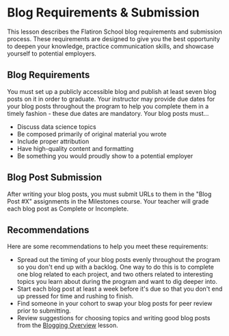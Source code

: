 # Blog Requirements & Submission

This lesson describes the Flatiron School blog requirements and submission process. These requirements are designed to give you the best opportunity to deepen your knowledge, practice communication skills, and showcase yourself to potential employers.

## Blog Requirements

You must set up a publicly accessible blog and publish at least seven blog posts on it in order to graduate. Your instructor may provide due dates for your blog posts throughout the program to help you complete them in a timely fashion - these due dates are mandatory. Your blog posts must...

* Discuss data science topics
* Be composed primarily of original material you wrote
* Include proper attribution
* Have high-quality content and formatting
* Be something you would proudly show to a potential employer

## Blog Post Submission

After writing your blog posts, you must submit URLs to them in the "Blog Post #X" assignments in the Milestones course. Your teacher will grade each blog post as Complete or Incomplete.

## Recommendations

Here are some recommendations to help you meet these requirements:

* Spread out the timing of your blog posts evenly throughout the program so you don't end up with a backlog. One way to do this is to complete one blog related to each project, and two others related to interesting topics you learn about during the program and want to dig deeper into.
* Start each blog post at least a week before it's due so that you don't end up pressed for time and rushing to finish.
* Find someone in your cohort to swap your blog posts for peer review prior to submitting.
* Review suggestions for choosing topics and writing good blog posts from the [Blogging Overview][] lesson.

[Blogging Overview]: https://github.com/learn-co-curriculum/dsc-blogging-overview
